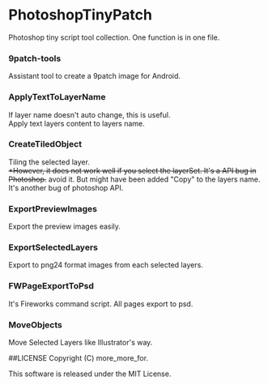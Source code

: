 PhotoshopTinyPatch
====================
Photoshop tiny script tool collection.
One function is in one file.

### 9patch-tools
Assistant tool to create a 9patch image for Android.

### ApplyTextToLayerName
If layer name doesn't auto change, this is useful.  
Apply text layers content to layers name.

### CreateTiledObject
Tiling the selected layer.  
<del>*However, it does not work well if you select the layerSet. It's a API bug in Photoshop.</del>
avoid it. But might have been added "Copy" to the layers name. It's another bug of photoshop API.

### ExportPreviewImages
Export the preview images easily.

### ExportSelectedLayers
Export to png24 format images from each selected layers.

### FWPageExportToPsd
It's Fireworks command script. All pages export to psd.

### MoveObjects
Move Selected Layers like Illustrator's way.

##LICENSE
Copyright (C) more_more_for.

This software is released under the MIT License.
